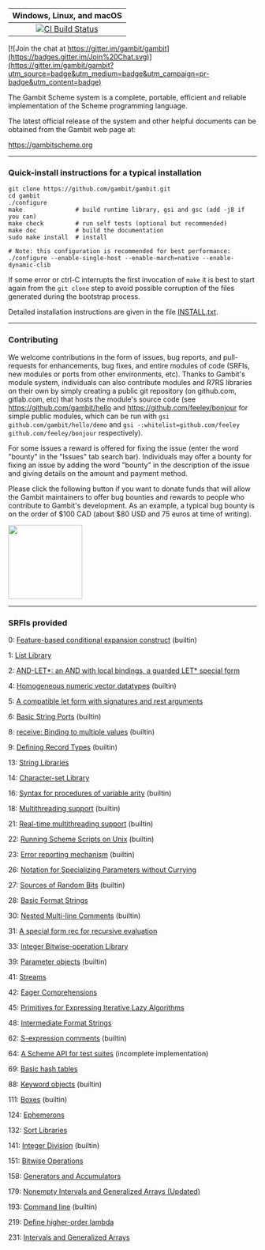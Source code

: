 |**Windows, Linux, and macOS**|
|:--:|
|[![CI Build Status](https://github.com/gambit/gambit/workflows/Gambit/badge.svg?branch=master)](https://github.com/gambit/gambit/actions?query=workflow%3A%22Gambit%22)|

[![Join the chat at https://gitter.im/gambit/gambit](https://badges.gitter.im/Join%20Chat.svg)](https://gitter.im/gambit/gambit?utm_source=badge&utm_medium=badge&utm_campaign=pr-badge&utm_content=badge)

The Gambit Scheme system is a complete, portable, efficient and
reliable implementation of the Scheme programming language.

The latest official release of the system and other helpful documents
can be obtained from the Gambit web page at:

  https://gambitscheme.org

<hr>

### Quick-install instructions for a typical installation

    git clone https://github.com/gambit/gambit.git
    cd gambit
    ./configure
    make               # build runtime library, gsi and gsc (add -j8 if you can)
    make check         # run self tests (optional but recommended)
    make doc           # build the documentation
    sudo make install  # install

    # Note: this configuration is recommended for best performance:
    ./configure --enable-single-host --enable-march=native --enable-dynamic-clib

If some error or ctrl-C interrupts the first invocation of `make` it
is best to start again from the `git clone` step to avoid possible
corruption of the files generated during the bootstrap process.

Detailed installation instructions are given in the file [INSTALL.txt](https://github.com/gambit/gambit/blob/master/INSTALL.txt).

<hr>

### Contributing

We welcome contributions in the form of issues, bug reports, and pull-requests for enhancements, bug fixes, and entire modules
of code (SRFIs, new modules or ports from other environments, etc).  Thanks to Gambit's module system, individuals can
also contribute modules and R7RS libraries on their own by simply creating a public git repository (on github.com, gitlab.com,
etc) that hosts the module's source code (see https://github.com/gambit/hello and
https://github.com/feeley/bonjour for simple public modules, which can be run with
`gsi github.com/gambit/hello/demo` and `gsi -:whitelist=github.com/feeley github.com/feeley/bonjour` respectively).

For some issues a reward is offered for fixing the issue (enter the word "bounty" in the "Issues" tab search bar).
Individuals may offer a bounty for fixing an issue by adding the word "bounty" in the description of the issue and
giving details on the amount and payment method.

Please click the following button if you want to donate funds that will allow the Gambit maintainers to offer bug bounties
and rewards to people who contribute to Gambit's development.  As an example, a typical bug bounty is on the order of
$100 CAD (about $80 USD and 75 euros at time of writing).

[<img src="https://pics.paypal.com/00/s/OWJhNjZlNTEtMTJmZS00YTUyLThjYzQtMzk5YTczYzA4NWMy/file.PNG" width="150px">](https://www.paypal.com/donate/?business=TNP6XBKEPF8NA&no_recurring=0&item_name=Gambit+Scheme+development+%28contribution+and+bug+bounties%2C+etc%29.+For+example+a+%24500+CAD+donation+typically+funds+5+bug+bounties.&currency_code=CAD)

<hr>

### SRFIs provided

0: [Feature-based conditional expansion construct](https://srfi.schemers.org/srfi-0/srfi-0.html) (builtin)

1: [List Library](https://srfi.schemers.org/srfi-1/srfi-1.html)

2: [AND-LET*: an AND with local bindings, a guarded LET* special form](https://srfi.schemers.org/srfi-2/srfi-2.html)

4: [Homogeneous numeric vector datatypes](https://srfi.schemers.org/srfi-4/srfi-4.html) (builtin)

5: [A compatible let form with signatures and rest arguments](https://srfi.schemers.org/srfi-5/srfi-5.html)

6: [Basic String Ports](https://srfi.schemers.org/srfi-6/srfi-6.html) (builtin)

8: [receive: Binding to multiple values](https://srfi.schemers.org/srfi-8/srfi-8.html) (builtin)

9: [Defining Record Types](https://srfi.schemers.org/srfi-9/srfi-9.html) (builtin)

13: [String Libraries](https://srfi.schemers.org/srfi-13/srfi-13.html)

14: [Character-set Library](https://srfi.schemers.org/srfi-14/srfi-14.html)

16: [Syntax for procedures of variable arity](https://srfi.schemers.org/srfi-16/srfi-16.html) (builtin)

18: [Multithreading support](https://srfi.schemers.org/srfi-18/srfi-18.html) (builtin)

21: [Real-time multithreading support](https://srfi.schemers.org/srfi-21/srfi-21.html) (builtin)

22: [Running Scheme Scripts on Unix](https://srfi.schemers.org/srfi-22/srfi-22.html) (builtin)

23: [Error reporting mechanism](https://srfi.schemers.org/srfi-23/srfi-23.html) (builtin)

26: [Notation for Specializing Parameters without Currying](https://srfi.schemers.org/srfi-26/srfi-26.html)

27: [Sources of Random Bits](https://srfi.schemers.org/srfi-27/srfi-27.html) (builtin)

28: [Basic Format Strings](https://srfi.schemers.org/srfi-28/srfi-28.html)

30: [Nested Multi-line Comments](https://srfi.schemers.org/srfi-30/srfi-30.html) (builtin)

31: [A special form rec for recursive evaluation](https://srfi.schemers.org/srfi-31/srfi-31.html)

33: [Integer Bitwise-operation Library](https://srfi.schemers.org/srfi-33/srfi-33.html)

39: [Parameter objects](https://srfi.schemers.org/srfi-39/srfi-39.html) (builtin)

41: [Streams](https://srfi.schemers.org/srfi-41/srfi-41.html)

42: [Eager Comprehensions](https://srfi.schemers.org/srfi-42/srfi-42.html)

45: [Primitives for Expressing Iterative Lazy Algorithms](https://srfi.schemers.org/srfi-45/srfi-45.html)

48: [Intermediate Format Strings](https://srfi.schemers.org/srfi-48/srfi-48.html)

62: [S-expression comments](https://srfi.schemers.org/srfi-62/srfi-62.html) (builtin)

64: [A Scheme API for test suites](https://srfi.schemers.org/srfi-64/srfi-64.html) (incomplete implementation)

69: [Basic hash tables](https://srfi.schemers.org/srfi-69/srfi-69.html)

88: [Keyword objects](https://srfi.schemers.org/srfi-88/srfi-88.html) (builtin)

111: [Boxes](https://srfi.schemers.org/srfi-111/srfi-111.html) (builtin)

124: [Ephemerons](https://srfi.schemers.org/srfi-124/srfi-124.html)

132: [Sort Libraries](https://srfi.schemers.org/srfi-132/srfi-132.html)

141: [Integer Division](https://srfi.schemers.org/srfi-141/srfi-141.html) (builtin)

151: [Bitwise Operations](https://srfi.schemers.org/srfi-151/srfi-151.html)

158: [Generators and Accumulators](https://srfi.schemers.org/srfi-158/srfi-158.html)

179: [Nonempty Intervals and Generalized Arrays (Updated)](https://srfi.schemers.org/srfi-179/srfi-179.html)

193: [Command line](https://srfi.schemers.org/srfi-193/srfi-193.html) (builtin)

219: [Define higher-order lambda](https://srfi.schemers.org/srfi-219/srfi-219.html)

231: [Intervals and Generalized Arrays](https://srfi.schemers.org/srfi-231/srfi-231.html)
